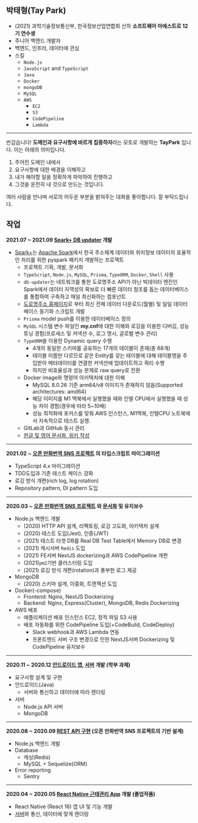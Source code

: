 ## 박태형(Tay Park)
- (2021) 과학기술정보통신부, 한국정보산업연합회 산하 **소프트웨어 마에스트로 12기 연수생**
- 주니어 백엔드 개발자
- 백엔드, 인프라, 데이터에 관심
- 스킬
  - `Node.js`
  - `JavaScript` and `TypeScript`
  - `Java`
  - `Docker`
  - `mongoDB`
  - `MySQL`
  - `AWS`
    - `EC2`
    - `S3`
    - `CodePipeline`
    - `Lambda`

---

반갑습니다! **도메인과 요구사항에 바르게 집중하자**라는 모토로 개발하는 **TayPark** 입니다. 이는 아래의 의미입니다.

1. 주어진 도메인 내에서
2. 요구사항에 대한 배경을 이해하고 
3. 내가 해야할 일을 정확하게 파악하여 진행하고
4. 그것을 온전히 내 것으로 만드는 것입니다.

여러 사람을 만나며 서로의 어두운 부분을 밝혀주는 대화을 좋아합니다. 잘 부탁드립니다.

## 작업

**2021.07 ~ 2021.09 [Spark+ DB updater](https://github.com/SWM-SparkPlus/db-updater) 개발**
- [Spark+](https://github.com/SWM-SparkPlus)는 [Apache Spark](https://spark.apache.org/)에서 한국 주소체계 데이터와 위치정보 데이터의 효율적인 처리를 위한 pyspark 패키지 개발하는 프로젝트
  - 프로젝트 기획, 개발, 문서화
  - `TypeScript`, `Node.js`, `MySQL`, `Prisma`, `TypeORM`, `Docker`, `Shell` 사용
  - `db-updater`는 네트워크를 통한 도로명주소 API가 아닌 빅데이터 엔진인 Spark에서 데이터 지역성의 확보로 더 빠른 데이터 참조를 돕는 데이터베이스를 통합하여 구축하고 매일 최신화하는 컴포넌트
  - [도로명주소 홈페이지](https://www.juso.go.kr/addrlink/addressBuildDevNew.do?menu=match)로 부터 최신 전체 데이터 다운로드(월별) 및 일일 데이터베이스 동기화 스크립트 개발
  - `Prisma` model push를 이용한 데이터베이스 정의
  - `MySQL` 시스템 변수 파일인 **my.cnf**에 대한 이해와 로깅을 이용한 디버깅, 성능 튜닝 경험(프로세스 및 커넥션 수, 로그 명시, 글로벌 변수 관리)
  - `TypeORM`을 이용한 Dynamic query 수행
    - 4개의 동일한 스키마를 공유하는 17개의 테이블이 존재(총 68개)
    - 테이블 이름만 다르므로 같은 Entity를 갖는 테이블에 대해 테이블명을 주입받아 메타데이터를 연결한 커넥션에 업데이트하고 쿼리 수행
    - 하지만 비효율성과 성능 문제로 raw query로 전환
  - Docker image와 명령어 아키텍처에 대한 이해
    - MySQL 8.0.26 기준 arm64/v8 이미지가 존재하지 않음(Supported architectures: amd64)
    - 해당 이미지를 M1 맥북에서 실행했을 때와 인텔 CPU에서 실행했을 때 성능 차이 경험(경우에 따라 5~10배)
    - 성능 최적화에 포커스를 맞춰 AWS 인스턴스, M1맥북, 인텔CPU 노트북에서 지속적으로 테스트 실행.
  - GitLab과 GitHub 동시 관리
  - [한글 및 영어 문서화, 위키 작성](https://github.com/SWM-SparkPlus/db-updater/wiki)

---

**2021.02 ~ [오픈 만화번역 SNS 프로젝트](http://www.epiclogue.com) 의 타입스크립트 마이그레이션**

- TypeScript 4.x 마이그레이션
- TDD도입과 기존 테스트 케이스 강화
- 로깅 방식 개편(rich log, log rotation)
- Repository pattern, DI pattern 도입

---

**2020.03 ~ [오픈 만화번역 SNS 프로젝트](http://www.epiclogue.com) 와 [문서화](https://api.epiclogue.com/api-docs) 및 유지보수**

- Node.js 백엔드 개발
    - (2020) HTTP API 설계, 리팩토링, 로깅 고도화, 아키텍처 설계
    - (2020) 테스트 도입(Jest), 인증(JWT)
    - (2021) 테스트 타겟 DB를 Real DB Test Table에서 Memory DB로 변경
    - (2021) 캐시서버 `Redis` 도입
    - (2021) FE서버 NextJS dockerizing과 AWS CodePipeline 개편
    - (2021)`pm2`기반 클러스터링 도입
    - (2021) 로깅 방식 개편(rotation)과 풍부한 로그 제공
- MongoDB
    - (2020) 스키마 설계, 이중화, 트랜잭션 도입
- Docker(-compose)
    - Frontend: Nginx, NextJS Dockerizing
    - Backend: Nginx, Express(Cluster), MongoDB, Redis Dockerizing
- AWS 배포
    - 애플리케이션 배포 인스턴스 EC2, 정적 파일 S3 사용
    - 배포 자동화를 위한 CodePipeline 도입(+CodeBuild, CodeDeploy)
        - Slack webhook과 AWS Lambda 연동
        - 프론트엔드 서버 구조 변경으로 인한 NextJS서버 Dockerizing 및 CodePipeline 유지보수

---

**2020.11 ~ 2020.12 [안드로이드 앱](https://github.com/TayPark/mp-stil-android), [서버](https://github.com/TayPark/mp-stil-server) 개발 (학부 과제)**

- 요구사항 설계 및 구현
- 안드로이드(Java)
    - 서버와 통신하고 데이터에 따라 렌더링
- 서버
    - Node.js API 서버
    - MongoDB

---

**2020.08 ~ 2020.09 [REST API 구현](https://github.com/TayPark/node-rest-api) (오픈 만화번역 SNS 프로젝트의 기반 설계)**

- Node.js 백엔드 개발
- Database
    - 캐싱(Redis)
    - MySQL + Sequelize(ORM)
- Error reporting
    - Sentry

---

**2020.04 ~ 2020.05  [React Native 근태관리 App](https://github.com/TayPark/dbeacon) 개발 (졸업작품)**

- React Native (React 16) 앱 UI 및 기능 개발
- [서버](https://github.com/chisacam/dbeacon_api)와 통신, 데이터에 맞게 렌더링
